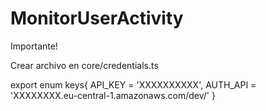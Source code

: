 # MonitorUserActivity

Importante!

Crear archivo en core/credentials.ts

export enum keys{
  API_KEY = 'XXXXXXXXXX',
  AUTH_API = 'XXXXXXXX.eu-central-1.amazonaws.com/dev/'
}


